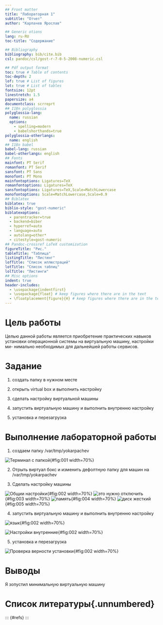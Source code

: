 ```yaml
---
## Front matter
title: "Лабораторная 1"
subtitle: "Отчет"
author: "Карпачев Ярослав"

## Generic otions
lang: ru-RU
toc-title: "Содержание"

## Bibliography
bibliography: bib/cite.bib
csl: pandoc/csl/gost-r-7-0-5-2008-numeric.csl

## Pdf output format
toc: true # Table of contents
toc-depth: 2
lof: true # List of figures
lot: true # List of tables
fontsize: 12pt
linestretch: 1.5
papersize: a4
documentclass: scrreprt
## I18n polyglossia
polyglossia-lang:
  name: russian
  options:
	- spelling=modern
	- babelshorthands=true
polyglossia-otherlangs:
  name: english
## I18n babel
babel-lang: russian
babel-otherlangs: english
## Fonts
mainfont: PT Serif
romanfont: PT Serif
sansfont: PT Sans
monofont: PT Mono
mainfontoptions: Ligatures=TeX
romanfontoptions: Ligatures=TeX
sansfontoptions: Ligatures=TeX,Scale=MatchLowercase
monofontoptions: Scale=MatchLowercase,Scale=0.9
## Biblatex
biblatex: true
biblio-style: "gost-numeric"
biblatexoptions:
  - parentracker=true
  - backend=biber
  - hyperref=auto
  - language=auto
  - autolang=other*
  - citestyle=gost-numeric
## Pandoc-crossref LaTeX customization
figureTitle: "Рис."
tableTitle: "Таблица"
listingTitle: "Листинг"
lofTitle: "Список иллюстраций"
lotTitle: "Список таблиц"
lolTitle: "Листинги"
## Misc options
indent: true
header-includes:
  - \usepackage{indentfirst}
  - \usepackage{float} # keep figures where there are in the text
  - \floatplacement{figure}{H} # keep figures where there are in the text
---
```


# Цель работы

Целью данной работы является приобретение практических навыков
установки операционной системы на виртуальную машину, настройки ми-
нимально необходимых для дальнейшей работы сервисов.

# Задание

1. создать папку в нужном месте

2. открыть virtual box и выполнить настройку

3. сделать настройку виртуальной машины

4. запустить виртуальную машину и выполнить внутренню настройку

5. установка и перезагрузка

# Выполнение лабораторной работы

1. создаем папку /var/tmp/yokarpachev

![Терминал с папкой](image/1.png){#fig:001 width=70%}

2. Отрыть виртуал бокс и изменить дефолтную папку для машин на /var/tmp/yokarpachev

3. Сделать настройку машины

![Общии настройки](image/2.png){#fig:002 width=70%}
![это нужно отключить](image/3.png){#fig:003 width=70%}
![память](image/4.png){#fig:004 width=70%}
![диск жесткий](image/5.png){#fig:005 width=70%}

4. запустить виртуальную машину и выполнить внутренню настройку

![язык](image/6.png){#fig:002 width=70%}

![Настройки внутренние](image/7.png){#fig:002 width=70%}

5. установка и перезагрузка

![Проверка верности установки](image/8.png){#fig:002 width=70%}

# Выводы

Я зопустил минимальную виртуальную машину

# Список литературы{.unnumbered}

::: {#refs}
:::
